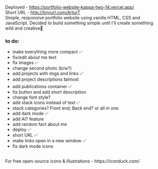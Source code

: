 Deployed - https://portfolio-website-kappa-two-14.vercel.app/ <br/>
Short URL - http://tinyurl.com/ArturT <br/>
Simple, responsive portfolio website using vanilla HTML, CSS and JavaScript.
Decided to build something simple until I'll create something wild and creative🙂


### to do:
- make everything more compact ✅
- fix/edit about me text
- fix images ✅
- change second photo (b/w?)
- add projects with imgs and links ✅
- add project descriptions ❗almost
- add publications container ✅
- fix button and add short description
- change font style?
- add stack icons instead of text ✅
- stack categories? Front end, Back end? or all in one
- add dark mode ✅
- add AI? feature
- add random fact about me
- deploy ✅  
- short URL ✅
- make links open in a new window ✅
- fix dark mode icons

<br/>
For free open-source icons & illustrations - https://iconduck.com/
